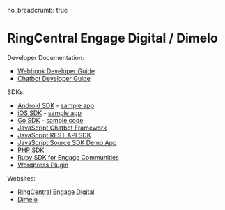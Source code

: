 no_breadcrumb: true

# RingCentral Engage Digital / Dimelo

Developer Documentation:

* [Webhook Developer Guide](digital_webhook/)
* [Chatbot Developer Guide](digital_chatbot/)

SDKs:

* [Android SDK](https://github.com/dimelo/Dimelo-Android) - [sample app](https://github.com/dimelo/Dimelo-Android-SampleApp)
* [iOS SDK](https://github.com/dimelo/Dimelo-iOS) - [sample app](https://github.com/dimelo/Dimelo-iOS-SampleApp)
* [Go SDK](https://github.com/grokify/go-ringcentral-engage) - [sample code](https://github.com/grokify/go-ringcentral-engage/tree/master/examples)
* [JavaScript Chatbot Framework](https://github.com/ringcentral/engage-digital-chatbot-js)
* [JavaScript REST API SDK](https://github.com/ringcentral/engage-digital-client-js)
* [JavaScript Source SDK Demo App](https://github.com/dimelo/demo-source-sdk-implementation)
* [PHP SDK](https://github.com/dimelo/sdk)
* [Ruby SDK for Engage Communities](https://github.com/dimelo/dimelo_ccp_api)
* [Wordpress Plugin](https://github.com/dimelo/wordpress-smcc-sdk)

Websites:

* [RingCentral Engage Digital](https://www.ringcentral.com/digital-customer-engagement.html)
* [Dimelo](https://www.dimelo.com/en/)
